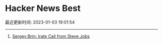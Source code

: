 # Hacker News Best

最近更新时间: 2023-01-03 19:01:54

--- 
1. [Sergey Brin: Irate Call from Steve Jobs](https://www.techemails.com/p/sergey-brin-irate-call-from-steve-jobs) 
